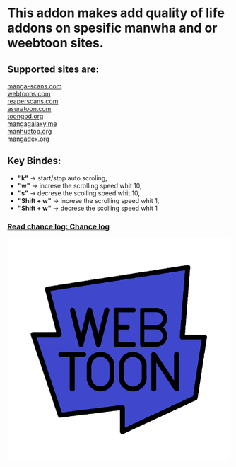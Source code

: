# **This addon makes add quality of life addons on spesific manwha and or weebtoon sites.**

## Supported sites are:

[manga-scans.com](https://manga-scans.com/) <br>
[webtoons.com](https://www.webtoons.com/) <br>
[reaperscans.com](https://reaperscans.com/) <br>
[asuratoon.com](https://asuratoon.com/) <br>
[toongod.org](https://toongod.org/) <br>
[mangagalaxy.me](https://mangagalaxy.me/) <br>
[manhuatop.org](https://manhuatop.org/) <br>
[mangadex.org](https://mangadex.org/) <br>

## Key Bindes:
- **"k"** -> start/stop auto scroling,
- **"w"** -> increse the scrolling speed whit 10,
- **"s"** -> decrese the scolling speed whit 10,
- **"Shift + w"** -> increse the scrolling speed whit 1,
- **"Shift + w"** -> decrese the scolling speed whit 1


### [Read chance log: **Chance log**](md/chanceLog.md) <br>


![Chapter quick logo](icons/icon16.png) <br>